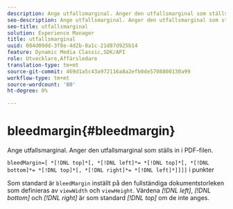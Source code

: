 ```yaml
---
description: Ange utfallsmarginal. Anger den utfallsmarginal som ställs in i PDF-filen.
seo-description: Ange utfallsmarginal. Anger den utfallsmarginal som ställs in i PDF-filen.
seo-title: utfallsmarginal
solution: Experience Manager
title: utfallsmarginal
uuid: 084d09dd-3f8e-4d2b-8a1c-21d87d925b14
feature: Dynamic Media Classic,SDK/API
role: Utvecklare,Affärsledare
translation-type: tm+mt
source-git-commit: 469d1a5c43a972116a8a2efb0de5708800130a99
workflow-type: tm+mt
source-wordcount: '80'
ht-degree: 0%

---
```



# bleedmargin{#bleedmargin}

Ange utfallsmarginal. Anger den utfallsmarginal som ställs in i PDF-filen.

`bleedMargin=[ *[!DNL top]*[, *[!DNL left]*= *[!DNL top]*[, *[!DNL bottom]*= *[!DNL top]*[, *[!DNL right]*= *[!DNL left]*]]]]` i punkter

Som standard är `bleedMargin` inställt på den fullständiga dokumentstorleken som definieras av `viewWidth` och `viewHeight`. Värdena *[!DNL left]*, *[!DNL bottom]* och *[!DNL right]* är som standard *[!DNL top]* om de inte anges.

